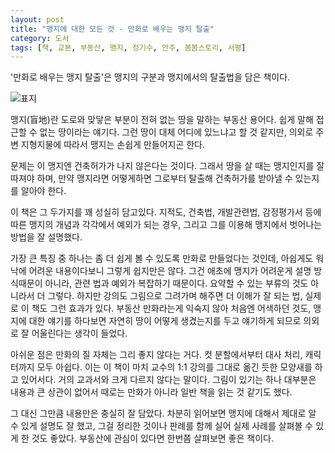 ```yaml
---
layout: post
title: "맹지에 대한 모든 것 - 만화로 배우는 맹지 탈출"
category: 도서
tags: [책, 교본, 부동산, 맹지, 정기수, 안주, 봄봄스토리, 서평]
---
```


'만화로 배우는 맹지 탈출'은
맹지의 구분과 맹지에서의 탈출법을 담은 책이다.

![표지](https://lh3.googleusercontent.com/_esVS4fQlJAazNUb98ZBc0b9vxJQBUexKlfQIproTeWaVrVMMC2ree-mdzmpcuSIxXNp5rAznvCPeQ=s480)

맹지(盲地)란 도로와 맞닿은 부분이 전혀 없는 땅을 말하는 부동산 용어다.
쉽게 말해 접근할 수 없는 땅이라는 얘기다.
그런 땅이 대체 어디에 있느냐고 할 것 같지만,
의외로 주변 지형지물에 따라서 맹지는 손쉽게 만들어지곤 한다.

문제는 이 맹지엔 건축허가가 나지 않은다는 것이다.
그래서 땅을 살 때는 맹지인지를 잘 따져야 하며,
만약 맹지라면 어떻게하면 그로부터 탈출해 건축허가를 받아낼 수 있는지를 알아야 한다.

이 책은 그 두가지를 꽤 성실히 담고있다.
지적도, 건축법, 개발관련법, 감정평가서 등에 따른 맹지의 개념과
각각에서 예외가 되는 경우,
그리고 그를 이용해 맹지에서 벗어나는 방법을 잘 설명했다.

가장 큰 특징 중 하나는 좀 더 쉽게 볼 수 있도록 만화로 만들었다는 것인데,
아쉽게도 워낙에 어려운 내용이다보니 그렇게 쉽지만은 않다.
그건 애초에 맹지가 어려운게 설명 방식때문이 아니라, 관련 법과 예외가 복잡하기 때문이다.
요약할 수 있는 부류의 것도 아니라서 더 그렇다.
하지만 강의도 그림으로 그려가며 해주면 더 이해가 잘 되는 법,
실제로 이 책도 그런 효과가 있다.
부동산 만화라는게 익숙지 않아 처음엔 어색하던 것도,
맹지에 대한 얘기를 하다보면 자연히 땅이 어떻게 생겼는지를 두고 얘기하게 되므로
의외로 잘 어울린다는 생각이 들었다.

아쉬운 점은 만화의 질 자체는 그리 좋지 않다는 거다.
컷 분할에서부터 대사 처리, 캐릭터까지 모두 아쉽다.
이는 이 책이 마치 교수의 1:1 강의를 그대로 옮긴 듯한 모양새를 하고 있어서다.
거의 교과서와 크게 다르지 않다는 말이다.
그림이 있기는 하나 대부분은 내용과 큰 상관이 없어서
때로는 만화가 아니라 일반 책을 읽는 것 같기도 했다.

그 대신 그만큼 내용만은 충실히 잘 담았다.
차분히 읽어보면 맹지에 대해서 제대로 알 수 있게 설명도 잘 했고,
그걸 정리한 것이나 판례를 함께 실어 실제 사례를 살펴볼 수 있게 한 것도 좋았다.
부동산에 관심이 있다면 한번쯤 살펴보면 좋은 책이다.

